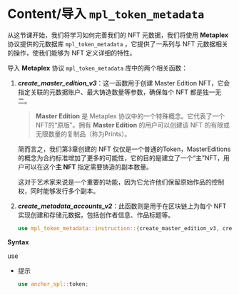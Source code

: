 # Content/导入 `mpl_token_metadata`

从这节课开始，我们将学习如何完善我们的 NFT 元数据，我们将使用 **Metaplex** 协议提供的元数据库 `mpl_token_metadata` ，它提供了一系列与 NFT 元数据相关的操作，使我们能够为 NFT 定义详细的特性。

导入 **Metaplex** 协议 `mpl_token_metadata` 库中的两个相关函数：

1. ***create_master_edition_v3***：这一函数用于创建 Master Edition NFT，它会指定关联的元数据账户、最大铸造数量等参数，确保每个 NFT 都是独一无二。
    
    > **Master Edition** 是 Metaplex 协议中的一个特殊概念。它代表了一个NFT的“原版”。拥有 **Master Edition** 的用户可以创建该 NFT 的有限或无限数量的复制品（称为Prints）。
    
    简而言之，我们第3章创建的 NFT 仅仅是一个普通的Token，MasterEditions 的概念为合约标准增加了更多的可能性，它的目的是建立了一个“主”NFT，用户可以在这个**主 NFT** 指定需要铸造的副本数量。
    
    这对于艺术家来说是一个重要的功能，因为它允许他们保留原始作品的控制权，同时能够发行多个副本。
    > 
2. ***create_metadata_accounts_v2***：此函数则是用于在区块链上为每个 NFT 实现创建和存储元数据，包括创作者信息、作品标题等。
    
    ```rust
    use mpl_token_metadata::instruction::{create_master_edition_v3, create_metadata_accounts_v2};
    ```
    

**Syntax** 

use

- 提示
    
    ```rust
    use anchor_spl::token;
    ```